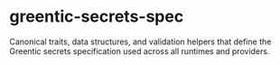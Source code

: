 # greentic-secrets-spec

Canonical traits, data structures, and validation helpers that define the
Greentic secrets specification used across all runtimes and providers.
